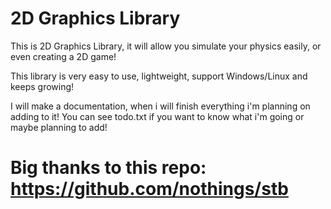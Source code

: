 # 2D Graphics Library

This is 2D Graphics Library, it will allow you simulate your physics easily, or even creating
a 2D game!

This library is very easy to use, lightweight, support Windows/Linux and keeps growing!

I will make a documentation, when i will finish everything i'm planning on adding to it!
You can see todo.txt if you want to know what i'm going or maybe planning to add!

# Big thanks to this repo: https://github.com/nothings/stb

